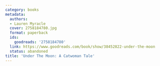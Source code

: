 ```yaml
---
category: books
metadata:
  authors:
  - Lauren Myracle
  cover: 2758184780.jpg
  format: paperback
  ids:
    goodreads: '2758184780'
  link: https://www.goodreads.com/book/show/38452822-under-the-moon
  status: abandoned
title: 'Under The Moon: A Catwoman Tale'
---
```

